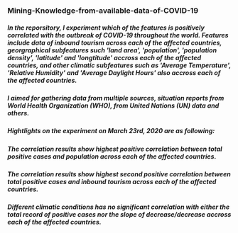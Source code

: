 ### Mining-Knowledge-from-available-data-of-COVID-19

##### In the reporsitory, I experiment which of the features is positively correlated with the outbreak of COVID-19 throughout the world. Features include data of inbound tourism across each of the affected countries, georgraphical subfeatures such 'land area', 'population', 'population density', 'latitude' and 'longtitude' accross each of the affected countries, and other climatic subfeatures such as 'Average Temperature', 'Relative Humidity' and 'Average Daylight Hours' also accross each of the affected countries.

##### I aimed for gathering data from multiple sources, situation reports from World Health Organization (WHO), from United Nations (UN) data and others. 

##### Hightlights on the experiment on March 23rd, 2020 are as following:

##### The correlation results show highest positive correlation between total positive cases and population across each of the affected countries.

##### The correlation results show highest second positive correlation between total positive cases and inbound tourism across each of the affected countries.

##### Different climatic conditions has no significant correlation with either the total record of positive cases nor the slope of decrease/decrease accross each of the affected countries.
